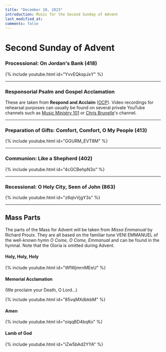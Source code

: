 ```yaml
---
title: "December 10, 2023"
introduction: Music for the Second Sunday of Advent
last_modified_at: 
comments: false
---
```


# Second Sunday of Advent

### Processional: On Jordan's Bank (418)

{% include youtube.html id="YvvEQkspJxY" %} <br>

---

### Responsorial Psalm and Gospel Acclamation

These are taken from **Respond and Acclaim** ([OCP](https://www.ocp.org/en-us)). Video recordings for rehearsal purposes can usually be found on several private YouTube channels such as [Music Ministry 101](https://www.youtube.com/@MusicMinistry101/videos) or [Chris Brunelle](https://www.youtube.com/@ChrisBrunelle/videos)'s channel.

---

### Preparation of Gifts: Comfort, Comfort, O My People (413)

{% include youtube.html id="GGURM_EVT8M" %} <br>

---

### Communion: Like a Shepherd (402)

{% include youtube.html id="4cGCBehpN3o" %} <br>

---

### Recessional: O Holy City, Seen of John (863)

{% include youtube.html id="z6qIvVjgY3s" %} <br>

---

## Mass Parts

The parts of the Mass for Advent will be taken from *Missa Emmanual* by Richard Proulx. They are all based on the familiar tune VENI EMMANUEL of the well-known hymn *O Come, O Come, Emmanual* and can be found in the hymnal. Note that the Gloria is omitted during Advent.

#### Holy, Holy, Holy

{% include youtube.html id="WfWjmrnMEeU" %} <br>


#### Memorial Acclamation

(We proclaim your Death, O Lord...)

{% include youtube.html id="85vqMXdbkbM" %} <br>


#### Amen

{% include youtube.html id="oiqqBD4bqKo" %} <br>


#### Lamb of God

{% include youtube.html id="iZw5bAd2YYA" %}

